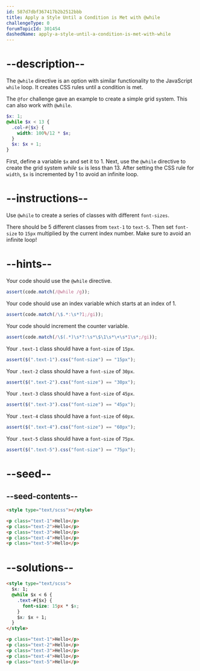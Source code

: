 ```yaml
---
id: 587d7dbf367417b2b2512bbb
title: Apply a Style Until a Condition is Met with @while
challengeType: 0
forumTopicId: 301454
dashedName: apply-a-style-until-a-condition-is-met-with-while
---
```


# --description--

The `@while` directive is an option with similar functionality to the JavaScript `while` loop. It creates CSS rules until a condition is met.

The `@for` challenge gave an example to create a simple grid system. This can also work with `@while`.

```scss
$x: 1;
@while $x < 13 {
  .col-#{$x} {
    width: 100%/12 * $x;
  }
  $x: $x + 1;
}
```

First, define a variable `$x` and set it to 1. Next, use the `@while` directive to create the grid system _while_ `$x` is less than 13. After setting the CSS rule for `width`, `$x` is incremented by 1 to avoid an infinite loop.

# --instructions--

Use `@while` to create a series of classes with different `font-sizes`.

There should be 5 different classes from `text-1` to `text-5`. Then set `font-size` to `15px` multiplied by the current index number. Make sure to avoid an infinite loop!

# --hints--

Your code should use the `@while` directive.

```js
assert(code.match(/@while /g));
```

Your code should use an index variable which starts at an index of 1.

```js
assert(code.match(/\$.*:\s*?1;/gi));
```

Your code should increment the counter variable.

```js
assert(code.match(/\$(.*)\s*?:\s*\$\1\s*\+\s*1\s*;/gi));
```

Your `.text-1` class should have a `font-size` of `15px`.

```js
assert($(".text-1").css("font-size") == "15px");
```

Your `.text-2` class should have a `font-size` of `30px`.

```js
assert($(".text-2").css("font-size") == "30px");
```

Your `.text-3` class should have a `font-size` of `45px`.

```js
assert($(".text-3").css("font-size") == "45px");
```

Your `.text-4` class should have a `font-size` of `60px`.

```js
assert($(".text-4").css("font-size") == "60px");
```

Your `.text-5` class should have a `font-size` of `75px`.

```js
assert($(".text-5").css("font-size") == "75px");
```

# --seed--

## --seed-contents--

```html
<style type="text/scss"></style>

<p class="text-1">Hello</p>
<p class="text-2">Hello</p>
<p class="text-3">Hello</p>
<p class="text-4">Hello</p>
<p class="text-5">Hello</p>
```

# --solutions--

```html
<style type="text/scss">
  $x: 1;
  @while $x < 6 {
    .text-#{$x} {
      font-size: 15px * $x;
    }
    $x: $x + 1;
  }
</style>

<p class="text-1">Hello</p>
<p class="text-2">Hello</p>
<p class="text-3">Hello</p>
<p class="text-4">Hello</p>
<p class="text-5">Hello</p>
```
